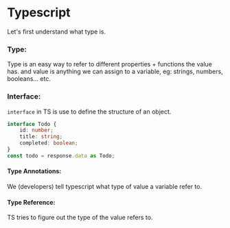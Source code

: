 # Typescript
Let's first understand what type is.
### Type:
Type is an easy way to refer to different properties + functions the value has. and value is anything we can assign to a variable, eg: strings, numbers, booleans... etc.
### Interface:
`interface` in TS is use to define the structure of an object.

```typescript
interface Todo {
    id: number;
    title: string;
    completed: boolean;
}
const todo = response.data as Todo;
```

#### Type Annotations:
We (developers) tell typescript what type of value a variable refer to.
#### Type Reference:
TS tries to figure out the type of the value refers to.